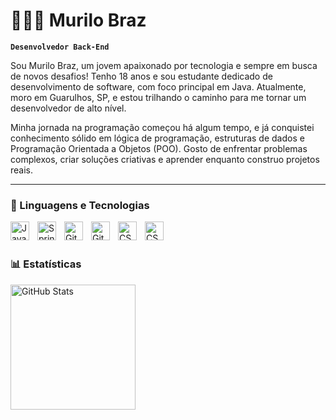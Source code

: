 # 👨🏽‍💻 Murilo Braz

**`Desenvolvedor Back-End`**

Sou Murilo Braz, um jovem apaixonado por tecnologia e sempre em busca de novos desafios! Tenho 18 anos e sou estudante dedicado de desenvolvimento de software, com foco principal em Java. Atualmente, moro em Guarulhos, SP, e estou trilhando o caminho para me tornar um desenvolvedor de alto nível.

Minha jornada na programação começou há algum tempo, e já conquistei conhecimento sólido em lógica de programação, estruturas de dados e Programação Orientada a Objetos (POO). Gosto de enfrentar problemas complexos, criar soluções criativas e aprender enquanto construo projetos reais.

---

### 🤖 Linguagens e Tecnologias


<img align="left" alt="Java" width="30px" style="padding-right:10px;" src="https://cdn.jsdelivr.net/gh/devicons/devicon/icons/java/java-original.svg"/>

<img align="left" alt="Spring" width="30px" style="padding-right:10px;" src="https://skillicons.dev/icons?i=all" />

<img align="left" alt="Git" width="30px" style="padding-right:10px;" src="https://cdn.jsdelivr.net/gh/devicons/devicon/icons/git/git-original.svg" />

<img align="left" alt="GitHub" width="30px" style="padding-right:10px;" src="https://cdn.jsdelivr.net/gh/devicons/devicon/icons/github/github-original.svg" />


<img
  align="left" 
    alt="CSS" 
    title="CSS"
    width="30px" 
    style="padding-right: 10px;" 
 src="https://cdn.jsdelivr.net/gh/devicons/devicon@latest/icons/mysql/mysql-original.svg" />

 
<img
align="left" 
    alt="CSS" 
    title="CSS"
    width="30px" 
    style="padding-right: 10px;" 
 src="https://cdn.jsdelivr.net/gh/devicons/devicon@latest/icons/postgresql/postgresql-original-wordmark.svg" />
          
          
          



<br/>
<br/>

### 📊 Estatísticas

<p>
  <img 
    align="left" 
    alt="GitHub Stats" 
    height="200" 
    style="padding-right: 10px;" 
    src="https://github-readme-stats.vercel.app/api?username=zmurilaoo&show_icons=true&theme=tokyonight&include_all_commits=true&locale=pt-br" 
  />

  

</p>
